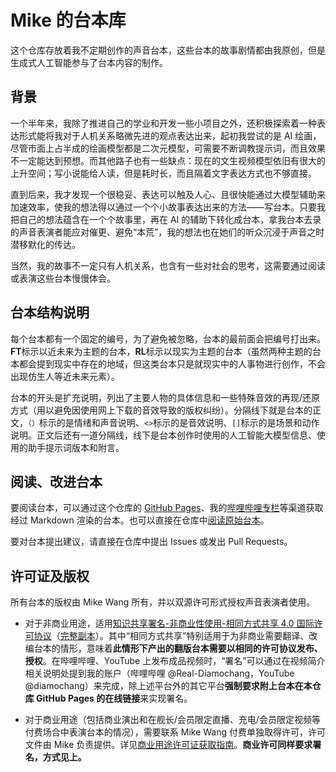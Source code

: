 # Mike 的台本库

这个仓库存放着我不定期创作的声音台本，这些台本的故事剧情都由我原创，但是生成式人工智能参与了台本内容的制作。

## 背景

一个半年来，我除了推进自己的学业和开发一些小项目之外，还积极探索着一种表达形式能将我对于人机关系略微先进的观点表达出来，起初我尝试的是 AI 绘画，尽管市面上占半成的绘画模型都是二次元模型，可需要不断调教提示词，而且效果不一定能达到预想。而其他路子也有一些缺点：现在的文生视频模型依旧有很大的上升空间；写小说能给人读，但是耗时长，而且隔着文字表达方式也不够直接。

直到后来，我才发现一个很稳妥、表达可以触及人心、且很快能通过大模型辅助来加速效率，使我的想法得以通过一个个小故事表达出来的方法——写台本。只要我把自己的想法蕴含在一个个故事里，再在 AI 的辅助下转化成台本，拿我台本去录的声音表演者能应对催更、避免“本荒”，我的想法也在她们的听众沉浸于声音之时潜移默化的传达。

当然，我的故事不一定只有人机关系，也含有一些对社会的思考，这需要通过阅读或表演这些台本慢慢体会。

## 台本结构说明

每个台本都有一个固定的编号，为了避免被忽略，台本的最前面会把编号打出来。**FT**标示以近未来为主题的台本，**RL**标示以现实为主题的台本（虽然两种主题的台本都会提到现实中存在的地域，但这类台本只是就现实中的人事物进行创作，不会出现仿生人等近未来元素）。

台本的开头是扩充说明，列出了主要人物的具体信息和一些特殊音效的再现/还原方式（用以避免因使用网上下载的音效导致的版权纠纷）。分隔线下就是台本的正文，`（）`标示的是情绪和声音说明、`<>`标示的是音效说明、`[]`标示的是场景和动作说明。正文后还有一道分隔线，线下是台本创作时使用的人工智能大模型信息、使用的助手提示词版本和附言。

## 阅读、改进台本

要阅读台本，可以通过这个仓库的 [GitHub Pages](https://audio-scripts.imdchs.rf.gd)、我的[哔哩哔哩专栏](https://www.bilibili.com/read/readlist/rl967870)等渠道获取经过 Markdown 渲染的台本。也可以直接在仓库中[阅读原始台本](./_posts/)。

要对台本提出建议，请直接在仓库中提出 Issues 或发出 Pull Requests。

## 许可证及版权

所有台本的版权由 Mike Wang 所有，并以双源许可形式授权声音表演者使用。

- 对于非商业用途，适用[知识共享署名-非商业性使用-相同方式共享 4.0 国际许可协议](https://creativecommons.org/licenses/by-nc-sa/4.0/)（[完整副本](LICENSE)）。其中“相同方式共享”特别适用于为非商业需要翻译、改编台本的情形，意味着**此情形下产出的翻版台本需要以相同的许可协议发布、授权**。在哔哩哔哩、YouTube 上发布成品视频时，“署名”可以通过在视频简介相关说明处提到我的账户（哔哩哔哩 @Real-Diamochang，YouTube @diamochang）来完成，除上述平台外的其它平台**强制要求附上台本在本仓库 GitHub Pages 的在线链接**来实现署名。

- 对于商业用途（包括商业演出和在舰长/会员限定直播、充电/会员限定视频等付费场合中表演台本的情况），需要联系 Mike Wang 付费单独取得许可，许可文件由 Mike 负责提供。详见[商业用途许可证获取指南](GUIDE_FOR_COMMERCIAL_USE.md)。**商业许可同样要求署名，方式见上。**
